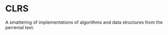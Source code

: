 # CLRS

A smattering of implementations of algorithms and data structures from the perrenial text. 
